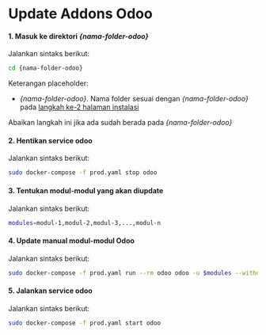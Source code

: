 # Update Addons Odoo

#### 1. Masuk ke direktori *{nama-folder-odoo}*

Jalankan sintaks berikut:

````bash
cd {nama-folder-odoo}
````

Keterangan placeholder:

* *{nama-folder-odoo}*. Nama folder sesuai dengan *{nama-folder-odoo}* pada [langkah ke-2 halaman instalasi](./instalasi.md#langkah2)

Abaikan langkah ini jika ada sudah berada pada *{nama-folder-odoo}*

#### 2. Hentikan service odoo

Jalankan sintaks berikut:

````bash
sudo docker-compose -f prod.yaml stop odoo
````

#### 3. Tentukan modul-modul yang akan diupdate

Jalankan sintaks berikut:

````bash
modules=modul-1,modul-2,modul-3,...,modul-n
````

#### 4. Update manual modul-modul Odoo

Jalankan sintaks berikut:

````bash
sudo docker-compose -f prod.yaml run --rm odoo odoo -u $modules --without-demo --stop-after-init
````

#### 5. Jalankan service odoo

Jalankan sintaks berikut:

````bash
sudo docker-compose -f prod.yaml start odoo
````
